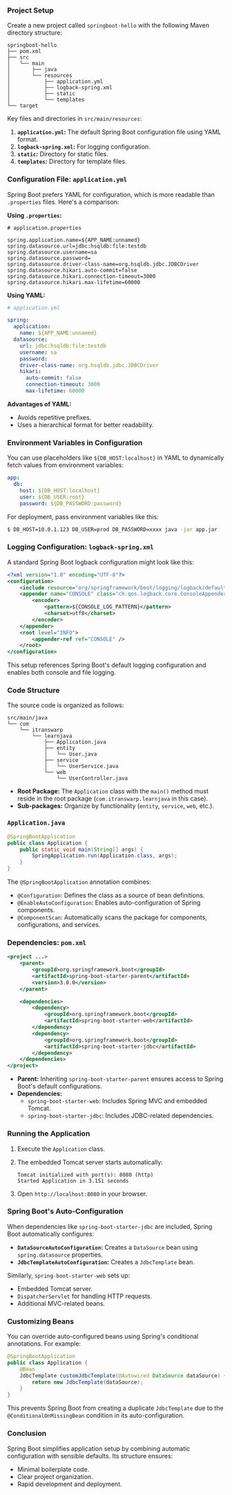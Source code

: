 ### Project Setup

Create a new project called `springboot-hello` with the following Maven directory structure:

```
springboot-hello
├── pom.xml
├── src
│   └── main
│       ├── java
│       └── resources
│           ├── application.yml
│           ├── logback-spring.xml
│           ├── static
│           └── templates
└── target
```

Key files and directories in `src/main/resources`:

1. **`application.yml`:** The default Spring Boot configuration file using YAML format.
2. **`logback-spring.xml`:** For logging configuration.
3. **`static`:** Directory for static files.
4. **`templates`:** Directory for template files.

### Configuration File: `application.yml`

Spring Boot prefers YAML for configuration, which is more readable than `.properties` files. Here's a comparison:

**Using `.properties`:**

```properties
# application.properties

spring.application.name=${APP_NAME:unnamed}
spring.datasource.url=jdbc:hsqldb:file:testdb
spring.datasource.username=sa
spring.datasource.password=
spring.datasource.driver-class-name=org.hsqldb.jdbc.JDBCDriver
spring.datasource.hikari.auto-commit=false
spring.datasource.hikari.connection-timeout=3000
spring.datasource.hikari.max-lifetime=60000
```

**Using YAML:**

```yaml
# application.yml

spring:
  application:
    name: ${APP_NAME:unnamed}
  datasource:
    url: jdbc:hsqldb:file:testdb
    username: sa
    password:
    driver-class-name: org.hsqldb.jdbc.JDBCDriver
    hikari:
      auto-commit: false
      connection-timeout: 3000
      max-lifetime: 60000
```

**Advantages of YAML:**

- Avoids repetitive prefixes.
- Uses a hierarchical format for better readability.

### Environment Variables in Configuration

You can use placeholders like `${DB_HOST:localhost}` in YAML to dynamically fetch values from environment variables:

```yaml
app:
  db:
    host: ${DB_HOST:localhost}
    user: ${DB_USER:root}
    password: ${DB_PASSWORD:password}
```

For deployment, pass environment variables like this:

```bash
$ DB_HOST=10.0.1.123 DB_USER=prod DB_PASSWORD=xxxx java -jar app.jar
```

### Logging Configuration: `logback-spring.xml`

A standard Spring Boot logback configuration might look like this:

```xml
<?xml version="1.0" encoding="UTF-8"?>
<configuration>
    <include resource="org/springframework/boot/logging/logback/defaults.xml" />
    <appender name="CONSOLE" class="ch.qos.logback.core.ConsoleAppender">
        <encoder>
            <pattern>${CONSOLE_LOG_PATTERN}</pattern>
            <charset>utf8</charset>
        </encoder>
    </appender>
    <root level="INFO">
        <appender-ref ref="CONSOLE" />
    </root>
</configuration>
```

This setup references Spring Boot's default logging configuration and enables both console and file logging.

### Code Structure

The source code is organized as follows:

```
src/main/java
└── com
    └── itranswarp
        └── learnjava
            ├── Application.java
            ├── entity
            │   └── User.java
            ├── service
            │   └── UserService.java
            └── web
                └── UserController.java
```

- **Root Package:** The `Application` class with the `main()` method must reside in the root package (`com.itranswarp.learnjava` in this case).
- **Sub-packages:** Organize by functionality (`entity`, `service`, `web`, etc.).

### `Application.java`

```java
@SpringBootApplication
public class Application {
    public static void main(String[] args) {
        SpringApplication.run(Application.class, args);
    }
}
```

The `@SpringBootApplication` annotation combines:

- `@Configuration`: Defines the class as a source of bean definitions.
- `@EnableAutoConfiguration`: Enables auto-configuration of Spring components.
- `@ComponentScan`: Automatically scans the package for components, configurations, and services.

### Dependencies: `pom.xml`

```xml
<project ...>
    <parent>
        <groupId>org.springframework.boot</groupId>
        <artifactId>spring-boot-starter-parent</artifactId>
        <version>3.0.0</version>
    </parent>

    <dependencies>
        <dependency>
            <groupId>org.springframework.boot</groupId>
            <artifactId>spring-boot-starter-web</artifactId>
        </dependency>
        <dependency>
            <groupId>org.springframework.boot</groupId>
            <artifactId>spring-boot-starter-jdbc</artifactId>
        </dependency>
    </dependencies>
</project>
```

- **Parent:** Inheriting `spring-boot-starter-parent` ensures access to Spring Boot's default configurations.
- **Dependencies:**
    - `spring-boot-starter-web`: Includes Spring MVC and embedded Tomcat.
    - `spring-boot-starter-jdbc`: Includes JDBC-related dependencies.

### Running the Application

1. Execute the `Application` class.
2. The embedded Tomcat server starts automatically:
    
    ```
    Tomcat initialized with port(s): 8080 (http)
    Started Application in 3.151 seconds
    ```
    
3. Open `http://localhost:8080` in your browser.

### Spring Boot's Auto-Configuration

When dependencies like `spring-boot-starter-jdbc` are included, Spring Boot automatically configures:

- **`DataSourceAutoConfiguration`:** Creates a `DataSource` bean using `spring.datasource` properties.
- **`JdbcTemplateAutoConfiguration`:** Creates a `JdbcTemplate` bean.

Similarly, `spring-boot-starter-web` sets up:

- Embedded Tomcat server.
- `DispatcherServlet` for handling HTTP requests.
- Additional MVC-related beans.

### Customizing Beans

You can override auto-configured beans using Spring's conditional annotations. For example:

```java
@SpringBootApplication
public class Application {
    @Bean
    JdbcTemplate customJdbcTemplate(@Autowired DataSource dataSource) {
        return new JdbcTemplate(dataSource);
    }
}
```

This prevents Spring Boot from creating a duplicate `JdbcTemplate` due to the `@ConditionalOnMissingBean` condition in its auto-configuration.

### Conclusion

Spring Boot simplifies application setup by combining automatic configuration with sensible defaults. Its structure ensures:

- Minimal boilerplate code.
- Clear project organization.
- Rapid development and deployment.